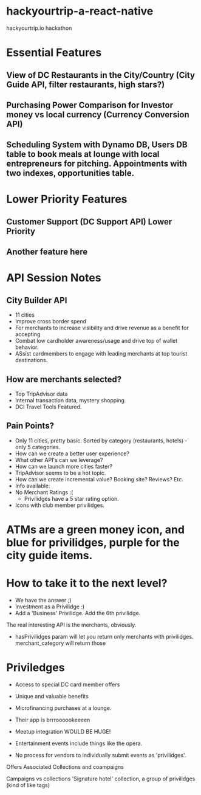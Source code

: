 # hackyourtrip-a-react-native
hackyourtrip.io hackathon

# Essential Features
## View of DC Restaurants in the City/Country (City Guide API, filter restaurants, high stars?)
## Purchasing Power Comparison for Investor money vs local currency (Currency Conversion API) 
## Scheduling System with Dynamo DB, Users DB table to book meals at lounge with local entrepreneurs for pitching. Appointments with two indexes, opportunities table.


# Lower Priority Features
## Customer Support (DC Support API) Lower Priority
## Another feature here

# API Session Notes
## City Builder API
- 11 cities
- Improve cross border spend
- For merchants to increase visibility and drive revenue as a benefit for accepting
- Combat low cardholder awareness/usage and drive top of wallet behavior.
- ASsist cardmembers to engage with leading merchants at top tourist destinations. 

## How are merchants selected?
- Top TripAdvisor data
- Internal transaction data, mystery shopping.
- DCI Travel Tools Featured.

## Pain Points?
- Only 11 cities, pretty basic. Sorted by category (restaurants, hotels) - only 5 categories. 
- How can we create a better user experience?
- What other API's can we leverage?
- How can we launch more cities faster?
- TripAdvisor seems to be a hot topic.
- How can we create incremental value? Booking site? Reviews? Etc.
- Info available:
- No Merchant Ratings :(
    - Privilidges have a 5 star rating option.
- Icons with club member privilidges. 


# ATMs are a green money icon, and blue for privilidges, purple for the city guide items. 

# How to take it to the next level?
- We have the answer ;)
- Investment as a Privilidge :)
- Add a 'Business' Privilidge. Add the 6th privilidge. 

The real interesting API is the merchants, obviously. 

- hasPrivilidges param will let you return only merchants with privilidges. 
merchant_category will return those


# Priviledges
- Access to special DC card member offers
- Unique and valuable benefits

- Microfinancing purchases at a lounge. 
- Their app is brrroooookeeeen
- Meetup integration WOULD BE HUGE!
- Entertainment events include things like the opera. 
- No process for vendors to individually submit events as 'privilidges'. 

Offers
Associated Collections and coampaigns

Campaigns vs collections
'Signature hotel' collection, a group of privilidges (kind of like tags)
